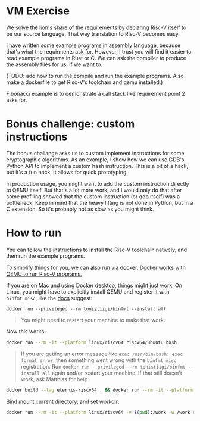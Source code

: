 # VM Exercise

We solve the lion's share of the requirements by declaring Risc-V itself to be our source language.  That way translation to Risc-V becomes easy.

I have written some example programs in assembly language, because that's what the requirments ask for.  However, I trust you will find it easier to read example programs in Rust or C.  We can ask the compiler to produce the assembly files for us, if we want to.

(TODO: add how to run the compile and run the example programs.  Also make a dockerfile to get Risc-V's toolchain and qemu installed.)

Fibonacci example is to demonstrate a call stack like requirement point 2 asks for.

# Bonus challenge: custom instructions

The bonus challange asks us to custom implement instructions for some cryptographic algorithms.  As an example, I show how we can use GDB's Python API to implement a custom hash instruction.  This is a bit of a hack, but it's a fun hack.  It allows for quick prototyping.

In production usage, you might want to add the custom instruction directly to QEMU itself.  But that's a lot more work, and I would only do that after some profiling showed that the custom instruction (or gdb itself) was a bottleneck.  Keep in mind that the heavy lifting is not done in Python, but in a C extension.  So it's probably not as slow as you might think.

# How to run

You can follow [the instructions](https://github.com/riscv-collab/riscv-gnu-toolchain) to install the Risc-V toolchain natively, and then run the example programs.

To simplify things for you, we can also run via docker.  [Docker works with QEMU to run Risc-V programs.](https://docs.docker.com/build/building/multi-platform/)

If you are on Mac and using Docker desktop, things might just work.  On Linux, you might have to explicitly install QEMU and register it with `binfmt_misc`, like the [docs](https://docs.docker.com/build/building/multi-platform/) suggest:

```
docker run --privileged --rm tonistiigi/binfmt --install all
```

> You might need to restart your machine to make that work.

Now this works:

```bash
docker run --rm -it --platform linux/riscv64 riscv64/ubuntu bash
```

> If you are getting an error message like `exec /usr/bin/bash: exec format error`, then something went wrong with the `binfmt_misc` registration.  Run `docker run --privileged --rm tonistiigi/binfmt --install all` again and/or restart your machine.  If that still doesn't work, ask Matthias for help.

```bash
docker build --tag eternis-riscv64 . && docker run --rm -it --platform linux/riscv64 eternis-riscv64
```

Bind mount current directory, and set workdir:

```bash
docker run --rm -it --platform linux/riscv64 -v $(pwd):/work -w /work eternis-riscv64
```
